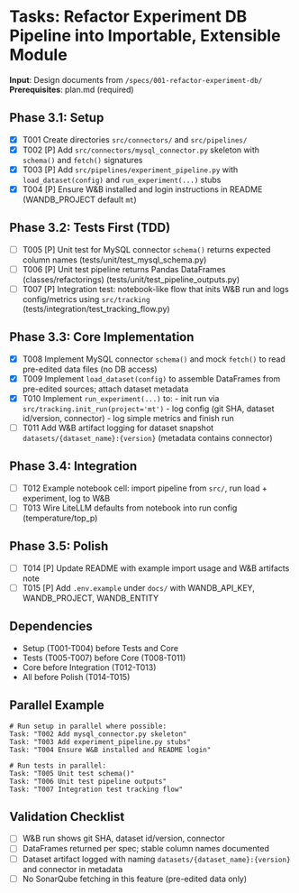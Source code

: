 # Tasks: Refactor Experiment DB Pipeline into Importable, Extensible Module

**Input**: Design documents from `/specs/001-refactor-experiment-db/`
**Prerequisites**: plan.md (required)

## Phase 3.1: Setup
- [X] T001 Create directories `src/connectors/` and `src/pipelines/`
- [X] T002 [P] Add `src/connectors/mysql_connector.py` skeleton with `schema()` and `fetch()` signatures
- [X] T003 [P] Add `src/pipelines/experiment_pipeline.py` with `load_dataset(config)` and `run_experiment(...)` stubs
- [X] T004 [P] Ensure W&B installed and login instructions in README (WANDB_PROJECT default `mt`)

## Phase 3.2: Tests First (TDD)
- [ ] T005 [P] Unit test for MySQL connector `schema()` returns expected column names (tests/unit/test_mysql_schema.py)
- [ ] T006 [P] Unit test pipeline returns Pandas DataFrames (classes/refactorings) (tests/unit/test_pipeline_outputs.py)
- [ ] T007 [P] Integration test: notebook-like flow that inits W&B run and logs config/metrics using `src/tracking` (tests/integration/test_tracking_flow.py)

## Phase 3.3: Core Implementation
- [X] T008 Implement MySQL connector `schema()` and mock `fetch()` to read pre-edited data files (no DB access)
- [X] T009 Implement `load_dataset(config)` to assemble DataFrames from pre-edited sources; attach dataset metadata
- [X] T010 Implement `run_experiment(...)` to:
      - init run via `src/tracking.init_run(project='mt')`
      - log config (git SHA, dataset id/version, connector)
      - log simple metrics and finish run
- [ ] T011 Add W&B artifact logging for dataset snapshot `datasets/{dataset_name}:{version}` (metadata contains connector)

## Phase 3.4: Integration
- [ ] T012 Example notebook cell: import pipeline from `src/`, run load + experiment, log to W&B
- [ ] T013 Wire LiteLLM defaults from notebook into run config (temperature/top_p)

## Phase 3.5: Polish
- [ ] T014 [P] Update README with example import usage and W&B artifacts note
- [ ] T015 [P] Add `.env.example` under `docs/` with WANDB_API_KEY, WANDB_PROJECT, WANDB_ENTITY

## Dependencies
- Setup (T001-T004) before Tests and Core
- Tests (T005-T007) before Core (T008-T011)
- Core before Integration (T012-T013)
- All before Polish (T014-T015)

## Parallel Example
```
# Run setup in parallel where possible:
Task: "T002 Add mysql_connector.py skeleton"
Task: "T003 Add experiment_pipeline.py stubs"
Task: "T004 Ensure W&B installed and README login"

# Run tests in parallel:
Task: "T005 Unit test schema()"
Task: "T006 Unit test pipeline outputs"
Task: "T007 Integration test tracking flow"
```

## Validation Checklist
- [ ] W&B run shows git SHA, dataset id/version, connector
- [ ] DataFrames returned per spec; stable column names documented
- [ ] Dataset artifact logged with naming `datasets/{dataset_name}:{version}` and connector in metadata
- [ ] No SonarQube fetching in this feature (pre-edited data only)
